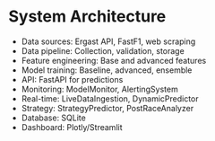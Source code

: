 # System Architecture

- Data sources: Ergast API, FastF1, web scraping
- Data pipeline: Collection, validation, storage
- Feature engineering: Base and advanced features
- Model training: Baseline, advanced, ensemble
- API: FastAPI for predictions
- Monitoring: ModelMonitor, AlertingSystem
- Real-time: LiveDataIngestion, DynamicPredictor
- Strategy: StrategyPredictor, PostRaceAnalyzer
- Database: SQLite
- Dashboard: Plotly/Streamlit
